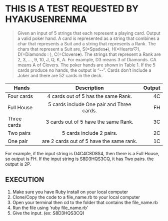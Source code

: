 # THIS IS A TEST REQUESTED BY HYAKUSENRENMA

>Given an input of 5 strings that each represent a playing card. Output a valid poker hand.
>A card is represented as a string that combines a char that represents a Suit and a string that represents a Rank.
>The chars that represent a Suit are, S(=Spades♠), H(=Hearts♡), D(=Diamonds♢), C(=Clovers♣). 
>The strings that represent a Rank are 2, 3, …, 9, 10, J, Q, K, A.
>For example, D3 means 3 of Diamonds. CA means A of Clovers.
>The poker hands are shown in Table 1. If the 5 cards produce no hands, the output is “--”.
>Cards don’t include a Joker and there are 52 cards in the deck.

| Hands         | Description                               | Output|
| ------------- |:-----------------------------------------:| -----:|
| Four cards    | 4 cards out of 5 has the same Rank.       | 4C    |
| Full House    | 5 cards include One pair and Three cards. | FH    |
| Three cards   | 3 cards out of 5 have the same Rank.      | 3C    |
| Two pairs     | 5 cards include 2 pairs.                  | 2C    |
| One pair      | are 2 cards out of 5 have the same rank.  | 1C    |

For example, if the input string is D4C4C8D8S4, then there is a Full House, so output is FH. 
If the input string is S8D3HQS3CQ, it has Two pairs. the output is 2P. 

## EXECUTION

1. Make sure you have Ruby install on your local computer
2. Clone/Copy the code to a file_name.rb to your local computer
3. Open your terminal then cd to the folder that contains the file_name.rb
4. Run the file using ‘ruby file_name.rb’
5. Give the input. (ex: S8D3HQS3CQ)
